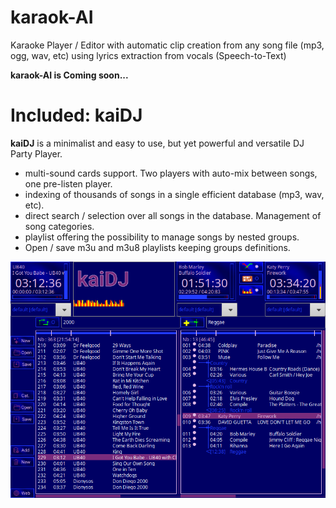 # karaok-AI
Karaoke Player / Editor with automatic clip creation from any song file (mp3, ogg, wav, etc) using lyrics extraction from vocals (Speech-to-Text)

**karaok-AI is Coming soon...**

# Included: kaiDJ

**kaiDJ** is a minimalist and easy to use, but yet powerful and versatile DJ Party Player.
- multi-sound cards support. Two players with auto-mix between songs, one pre-listen player. 
- indexing of thousands of songs in a single efficient database (mp3, wav, etc).
- direct search / selection over all songs in the database. Management of song categories.
- playlist offering the possibility to manage songs by nested groups. 
- Open / save m3u and m3u8 playlists keeping groups definitions.

<img src="https://github.com/EtienneAb3d/karaok-AI/blob/main/Screenshots/kayDJ.png?raw=true"/>
